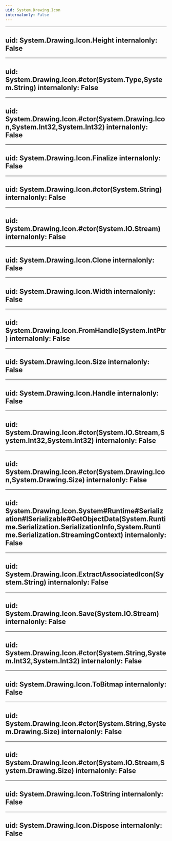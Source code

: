 ```yaml
---
uid: System.Drawing.Icon
internalonly: False
---
```


---
uid: System.Drawing.Icon.Height
internalonly: False
---

---
uid: System.Drawing.Icon.#ctor(System.Type,System.String)
internalonly: False
---

---
uid: System.Drawing.Icon.#ctor(System.Drawing.Icon,System.Int32,System.Int32)
internalonly: False
---

---
uid: System.Drawing.Icon.Finalize
internalonly: False
---

---
uid: System.Drawing.Icon.#ctor(System.String)
internalonly: False
---

---
uid: System.Drawing.Icon.#ctor(System.IO.Stream)
internalonly: False
---

---
uid: System.Drawing.Icon.Clone
internalonly: False
---

---
uid: System.Drawing.Icon.Width
internalonly: False
---

---
uid: System.Drawing.Icon.FromHandle(System.IntPtr)
internalonly: False
---

---
uid: System.Drawing.Icon.Size
internalonly: False
---

---
uid: System.Drawing.Icon.Handle
internalonly: False
---

---
uid: System.Drawing.Icon.#ctor(System.IO.Stream,System.Int32,System.Int32)
internalonly: False
---

---
uid: System.Drawing.Icon.#ctor(System.Drawing.Icon,System.Drawing.Size)
internalonly: False
---

---
uid: System.Drawing.Icon.System#Runtime#Serialization#ISerializable#GetObjectData(System.Runtime.Serialization.SerializationInfo,System.Runtime.Serialization.StreamingContext)
internalonly: False
---

---
uid: System.Drawing.Icon.ExtractAssociatedIcon(System.String)
internalonly: False
---

---
uid: System.Drawing.Icon.Save(System.IO.Stream)
internalonly: False
---

---
uid: System.Drawing.Icon.#ctor(System.String,System.Int32,System.Int32)
internalonly: False
---

---
uid: System.Drawing.Icon.ToBitmap
internalonly: False
---

---
uid: System.Drawing.Icon.#ctor(System.String,System.Drawing.Size)
internalonly: False
---

---
uid: System.Drawing.Icon.#ctor(System.IO.Stream,System.Drawing.Size)
internalonly: False
---

---
uid: System.Drawing.Icon.ToString
internalonly: False
---

---
uid: System.Drawing.Icon.Dispose
internalonly: False
---
